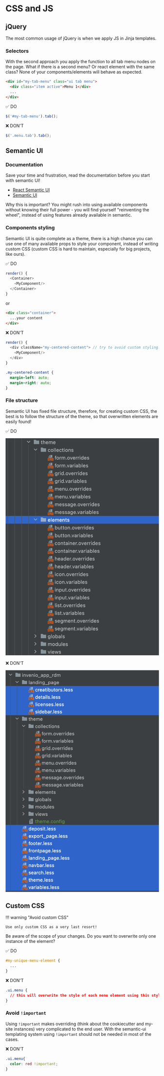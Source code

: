 # CSS and JS

## jQuery

The most common usage of jQuery is when we apply JS in Jinja templates.

### Selectors

With the second approach you apply the function to all tab menu nodes on the page. What if there is a second menu? Or react element with the same class? None of your components/elements will behave as expected.

```html
<div id="my-tab-menu" class="ui tab menu">
  <div class="item active">Menu 1</div>
  ...
</div>
```

✅ DO

```javascript
$('#my-tab-menu').tab();
```

❌ DON'T
```javascript
$('.menu.tab').tab();
```

## Semantic UI

### Documentation

Save your time and frustration, read the documentation before you start with semantic UI!

- [React Semantic UI](https://react.semantic-ui.com/)
- [Semantic UI](https://semantic-ui.com/)

Why this is important? You might rush into using available components without knowing their full power - you will find yourself "reinventing the wheel", instead of using features already available in semantic.

### Components styling

Semantic UI is quite complete as a theme, there is a high chance you can use one of many available props to style your component, instead of writing custom CSS (custom CSS is hard to maintain, especially for big projects, like ours).

✅ DO
```javascript
render() {
  <Container>
    <MyComponent/>
  </Container>
}
```

or

```html
<div class="container">
  ...your content
</div>
```

❌ DON'T

```javascript
render() {
  <div className="my-centered-content"> // try to avoid custom styling!
    <MyComponent/>
  </div>
}
```

```css
.my-centered-content {
  margin-left: auto;
  margin-right: auto;
}
```

### File structure

Semantic UI has fixed file structure, therefore, for creating custom CSS, the best is to follow the structure of the theme, so that overwritten elements are easily found!

✅ DO

![Semantic file structure](../img/semantic-structure.png)

❌ DON'T

![Semantic file structure](../img/not-advised-structure.png)



## Custom CSS

!!! warning "Avoid custom CSS"

    Use only custom CSS as a very last resort!

Be aware of the scope of your changes. Do you want to overwrite only one instance of the element?

✅ DO

```css
#my-unique-menu-element {
  ...
}
```

❌ DON'T

```css
.ui.menu {
  // this will overwrite the style of each menu element using this stylesheet!
}
```

### Avoid ``!important``

Using `!important` makes overriding (think about the cookiecutter and my-site instances) very complicated to the end user. With the semantic-ui templating system using `!important` should not be needed in most of the cases.

❌ DON'T

```css
.ui.menu{
  color: red !important;
}
```


